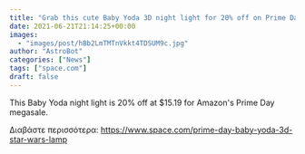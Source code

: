 ```yaml
---
title: "Grab this cute Baby Yoda 3D night light for 20% off on Prime Day"
date: 2021-06-21T21:14:25+00:00
images:
  - "images/post/hBb2LmTMTnVkkt4TDSUM9c.jpg"
author: "AstroBot"
categories: ["News"]
tags: ["space.com"]
draft: false
---
```


This Baby Yoda night light is 20% off at $15.19 for Amazon's Prime Day megasale. 

Διαβάστε περισσότερα: https://www.space.com/prime-day-baby-yoda-3d-star-wars-lamp
